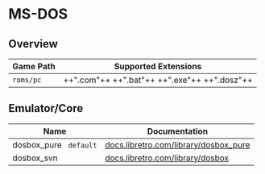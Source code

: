 # MS-DOS
## Overview

| Game Path | Supported Extensions |
| --- | --- |
| `roms/pc` | ++".com"++ ++".bat"++ ++".exe"++ ++".dosz"++ |

## Emulator/Core

| Name | Documentation |
| --- | --- |
| dosbox_pure &nbsp; `default` | [docs.libretro.com/library/dosbox_pure](https://docs.libretro.com/library/dosbox_pure/) |
| dosbox_svn | [docs.libretro.com/library/dosbox](https://docs.libretro.com/library/dosbox/) |